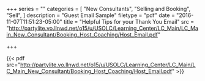 +++
series = ""
categories = [
  "New Consultants",
  "Selling and Booking",
  "Sell",
]
description = "Guest Email Sample"
filetype = "pdf"
date = "2016-11-07T11:51:23-05:00"
title = "Helpful Tips for your Thank You Email"
src = "http://partylite.vo.llnwd.net/o15/u/USOLC/Learning_Center/LC_Main/LC_Main_New_Consultant/Booking_Host_Coaching/Host_Email.pdf"

+++

{{< pdf src="http://partylite.vo.llnwd.net/o15/u/USOLC/Learning_Center/LC_Main/LC_Main_New_Consultant/Booking_Host_Coaching/Host_Email.pdf" >}}
